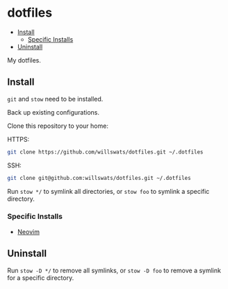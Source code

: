 # dotfiles

<!--toc:start-->

- [Install](#install)
  - [Specific Installs](#specific-installs)
- [Uninstall](#uninstall)
<!--toc:end-->

My dotfiles.

## Install

`git` and `stow` need to be installed.

Back up existing configurations.

Clone this repository to your home:

HTTPS:

```bash
git clone https://github.com/willswats/dotfiles.git ~/.dotfiles
```

SSH:

```bash
git clone git@github.com:willswats/dotfiles.git ~/.dotfiles
```

Run `stow */` to symlink all directories, or `stow foo` to symlink a specific directory.

### Specific Installs

- [Neovim](./nvim/.config/nvim/README.md)

## Uninstall

Run `stow -D */` to remove all symlinks, or `stow -D foo` to remove a symlink for a specific directory.

